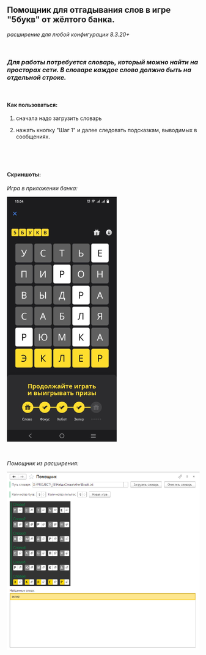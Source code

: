 ## Помощник для отгадывания слов в игре "5букв" от жёлтого банка.

_расширение для любой конфигурации 8.3.20+_

&nbsp;

### _Для работы потребуется словарь, который можно найти на просторах сети. В словаре каждое слово должно быть на отдельной строке._

&nbsp;

#### Как пользоваться:

1) сначала надо загрузить словарь

2) нажать кнопку "Шаг 1" и далее следовать подсказкам, выводимых в сообщениях.

&nbsp;

&nbsp;

#### Скриншоты:

_Игра в приложении банка:_

![bank_game](/screenshots/bank_game.png)

&nbsp;

_Помощник из расширения:_

![main](/screenshots/main.png)
